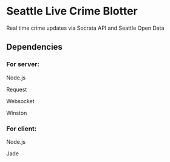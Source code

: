 Seattle Live Crime Blotter
==

Real time crime updates via Socrata API and Seattle Open Data

## Dependencies

### For server:

Node.js

Request

Websocket

Winston

### For client:

Node.js

Jade
